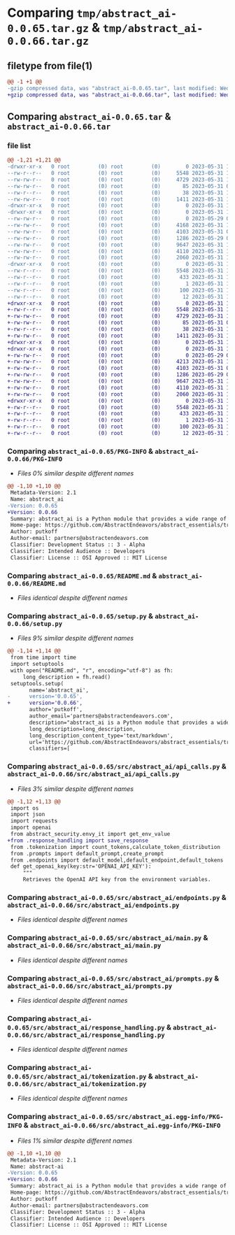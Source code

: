 # Comparing `tmp/abstract_ai-0.0.65.tar.gz` & `tmp/abstract_ai-0.0.66.tar.gz`

## filetype from file(1)

```diff
@@ -1 +1 @@
-gzip compressed data, was "abstract_ai-0.0.65.tar", last modified: Wed May 31 18:38:01 2023, max compression
+gzip compressed data, was "abstract_ai-0.0.66.tar", last modified: Wed May 31 19:02:36 2023, max compression
```

## Comparing `abstract_ai-0.0.65.tar` & `abstract_ai-0.0.66.tar`

### file list

```diff
@@ -1,21 +1,21 @@
-drwxr-xr-x   0 root         (0) root         (0)        0 2023-05-31 18:38:01.870404 abstract_ai-0.0.65/
--rw-r--r--   0 root         (0) root         (0)     5548 2023-05-31 18:38:01.870404 abstract_ai-0.0.65/PKG-INFO
--rw-rw-r--   0 root         (0) root         (0)     4729 2023-05-31 17:26:44.000000 abstract_ai-0.0.65/README.md
--rw-rw-r--   0 root         (0) root         (0)       85 2023-05-31 01:51:39.000000 abstract_ai-0.0.65/pyproject.toml
--rw-r--r--   0 root         (0) root         (0)       38 2023-05-31 18:38:01.870404 abstract_ai-0.0.65/setup.cfg
--rw-rw-r--   0 root         (0) root         (0)     1411 2023-05-31 18:37:47.000000 abstract_ai-0.0.65/setup.py
-drwxr-xr-x   0 root         (0) root         (0)        0 2023-05-31 18:38:01.866404 abstract_ai-0.0.65/src/
-drwxr-xr-x   0 root         (0) root         (0)        0 2023-05-31 18:38:01.870404 abstract_ai-0.0.65/src/abstract_ai/
--rw-rw-r--   0 root         (0) root         (0)        0 2023-05-29 07:24:38.000000 abstract_ai-0.0.65/src/abstract_ai/__init__.py
--rw-rw-r--   0 root         (0) root         (0)     4168 2023-05-31 18:37:42.000000 abstract_ai-0.0.65/src/abstract_ai/api_calls.py
--rw-rw-r--   0 root         (0) root         (0)     4103 2023-05-31 09:35:39.000000 abstract_ai-0.0.65/src/abstract_ai/endpoints.py
--rw-rw-r--   0 root         (0) root         (0)     1286 2023-05-29 07:24:38.000000 abstract_ai-0.0.65/src/abstract_ai/main.py
--rw-rw-r--   0 root         (0) root         (0)     9647 2023-05-31 17:38:48.000000 abstract_ai-0.0.65/src/abstract_ai/prompts.py
--rw-rw-r--   0 root         (0) root         (0)     4110 2023-05-31 16:43:30.000000 abstract_ai-0.0.65/src/abstract_ai/response_handling.py
--rw-rw-r--   0 root         (0) root         (0)     2060 2023-05-31 18:22:52.000000 abstract_ai-0.0.65/src/abstract_ai/tokenization.py
-drwxr-xr-x   0 root         (0) root         (0)        0 2023-05-31 18:38:01.870404 abstract_ai-0.0.65/src/abstract_ai.egg-info/
--rw-r--r--   0 root         (0) root         (0)     5548 2023-05-31 18:38:01.000000 abstract_ai-0.0.65/src/abstract_ai.egg-info/PKG-INFO
--rw-r--r--   0 root         (0) root         (0)      433 2023-05-31 18:38:01.000000 abstract_ai-0.0.65/src/abstract_ai.egg-info/SOURCES.txt
--rw-r--r--   0 root         (0) root         (0)        1 2023-05-31 18:38:01.000000 abstract_ai-0.0.65/src/abstract_ai.egg-info/dependency_links.txt
--rw-r--r--   0 root         (0) root         (0)      100 2023-05-31 18:38:01.000000 abstract_ai-0.0.65/src/abstract_ai.egg-info/requires.txt
--rw-r--r--   0 root         (0) root         (0)       12 2023-05-31 18:38:01.000000 abstract_ai-0.0.65/src/abstract_ai.egg-info/top_level.txt
+drwxr-xr-x   0 root         (0) root         (0)        0 2023-05-31 19:02:36.562674 abstract_ai-0.0.66/
+-rw-r--r--   0 root         (0) root         (0)     5548 2023-05-31 19:02:36.562674 abstract_ai-0.0.66/PKG-INFO
+-rw-rw-r--   0 root         (0) root         (0)     4729 2023-05-31 17:26:44.000000 abstract_ai-0.0.66/README.md
+-rw-rw-r--   0 root         (0) root         (0)       85 2023-05-31 01:51:39.000000 abstract_ai-0.0.66/pyproject.toml
+-rw-r--r--   0 root         (0) root         (0)       38 2023-05-31 19:02:36.562674 abstract_ai-0.0.66/setup.cfg
+-rw-rw-r--   0 root         (0) root         (0)     1411 2023-05-31 19:01:19.000000 abstract_ai-0.0.66/setup.py
+drwxr-xr-x   0 root         (0) root         (0)        0 2023-05-31 19:02:36.554674 abstract_ai-0.0.66/src/
+drwxr-xr-x   0 root         (0) root         (0)        0 2023-05-31 19:02:36.558674 abstract_ai-0.0.66/src/abstract_ai/
+-rw-rw-r--   0 root         (0) root         (0)        0 2023-05-29 07:24:38.000000 abstract_ai-0.0.66/src/abstract_ai/__init__.py
+-rw-rw-r--   0 root         (0) root         (0)     4213 2023-05-31 19:01:14.000000 abstract_ai-0.0.66/src/abstract_ai/api_calls.py
+-rw-rw-r--   0 root         (0) root         (0)     4103 2023-05-31 09:35:39.000000 abstract_ai-0.0.66/src/abstract_ai/endpoints.py
+-rw-rw-r--   0 root         (0) root         (0)     1286 2023-05-29 07:24:38.000000 abstract_ai-0.0.66/src/abstract_ai/main.py
+-rw-rw-r--   0 root         (0) root         (0)     9647 2023-05-31 17:38:48.000000 abstract_ai-0.0.66/src/abstract_ai/prompts.py
+-rw-rw-r--   0 root         (0) root         (0)     4110 2023-05-31 16:43:30.000000 abstract_ai-0.0.66/src/abstract_ai/response_handling.py
+-rw-rw-r--   0 root         (0) root         (0)     2060 2023-05-31 18:22:52.000000 abstract_ai-0.0.66/src/abstract_ai/tokenization.py
+drwxr-xr-x   0 root         (0) root         (0)        0 2023-05-31 19:02:36.562674 abstract_ai-0.0.66/src/abstract_ai.egg-info/
+-rw-r--r--   0 root         (0) root         (0)     5548 2023-05-31 19:02:36.000000 abstract_ai-0.0.66/src/abstract_ai.egg-info/PKG-INFO
+-rw-r--r--   0 root         (0) root         (0)      433 2023-05-31 19:02:36.000000 abstract_ai-0.0.66/src/abstract_ai.egg-info/SOURCES.txt
+-rw-r--r--   0 root         (0) root         (0)        1 2023-05-31 19:02:36.000000 abstract_ai-0.0.66/src/abstract_ai.egg-info/dependency_links.txt
+-rw-r--r--   0 root         (0) root         (0)      100 2023-05-31 19:02:36.000000 abstract_ai-0.0.66/src/abstract_ai.egg-info/requires.txt
+-rw-r--r--   0 root         (0) root         (0)       12 2023-05-31 19:02:36.000000 abstract_ai-0.0.66/src/abstract_ai.egg-info/top_level.txt
```

### Comparing `abstract_ai-0.0.65/PKG-INFO` & `abstract_ai-0.0.66/PKG-INFO`

 * *Files 0% similar despite different names*

```diff
@@ -1,10 +1,10 @@
 Metadata-Version: 2.1
 Name: abstract_ai
-Version: 0.0.65
+Version: 0.0.66
 Summary: abstract_ai is a Python module that provides a wide range of functionalities aimed at facilitating and enhancing interactions with AI. Developed by putkoff, it comprises several utility modules to help handle API responses, generate requests, manage tokenization, and deal with other related aspects.
 Home-page: https://github.com/AbstractEndeavors/abstract_essentials/tree/main/abstract_ai
 Author: putkoff
 Author-email: partners@abstractendeavors.com
 Classifier: Development Status :: 3 - Alpha
 Classifier: Intended Audience :: Developers
 Classifier: License :: OSI Approved :: MIT License
```

### Comparing `abstract_ai-0.0.65/README.md` & `abstract_ai-0.0.66/README.md`

 * *Files identical despite different names*

### Comparing `abstract_ai-0.0.65/setup.py` & `abstract_ai-0.0.66/setup.py`

 * *Files 9% similar despite different names*

```diff
@@ -1,14 +1,14 @@
 from time import time
 import setuptools
 with open("README.md", "r", encoding="utf-8") as fh:
     long_description = fh.read()
 setuptools.setup(
       name='abstract_ai',
-      version='0.0.65',
+      version='0.0.66',
       author='putkoff',
       author_email='partners@abstractendeavors.com',
       description="abstract_ai is a Python module that provides a wide range of functionalities aimed at facilitating and enhancing interactions with AI. Developed by putkoff, it comprises several utility modules to help handle API responses, generate requests, manage tokenization, and deal with other related aspects.",
       long_description=long_description,
       long_description_content_type='text/markdown',
       url='https://github.com/AbstractEndeavors/abstract_essentials/tree/main/abstract_ai',
       classifiers=[
```

### Comparing `abstract_ai-0.0.65/src/abstract_ai/api_calls.py` & `abstract_ai-0.0.66/src/abstract_ai/api_calls.py`

 * *Files 3% similar despite different names*

```diff
@@ -1,12 +1,13 @@
 import os
 import json
 import requests
 import openai
 from abstract_security.envy_it import get_env_value
+from .response_handling import save_response
 from .tokenization import count_tokens,calculate_token_distribution
 from .prompts import default_prompt,create_prompt
 from .endpoints import default_model,default_endpoint,default_tokens
 def get_openai_key(key:str='OPENAI_API_KEY'):
     """
     Retrieves the OpenAI API key from the environment variables.
```

### Comparing `abstract_ai-0.0.65/src/abstract_ai/endpoints.py` & `abstract_ai-0.0.66/src/abstract_ai/endpoints.py`

 * *Files identical despite different names*

### Comparing `abstract_ai-0.0.65/src/abstract_ai/main.py` & `abstract_ai-0.0.66/src/abstract_ai/main.py`

 * *Files identical despite different names*

### Comparing `abstract_ai-0.0.65/src/abstract_ai/prompts.py` & `abstract_ai-0.0.66/src/abstract_ai/prompts.py`

 * *Files identical despite different names*

### Comparing `abstract_ai-0.0.65/src/abstract_ai/response_handling.py` & `abstract_ai-0.0.66/src/abstract_ai/response_handling.py`

 * *Files identical despite different names*

### Comparing `abstract_ai-0.0.65/src/abstract_ai/tokenization.py` & `abstract_ai-0.0.66/src/abstract_ai/tokenization.py`

 * *Files identical despite different names*

### Comparing `abstract_ai-0.0.65/src/abstract_ai.egg-info/PKG-INFO` & `abstract_ai-0.0.66/src/abstract_ai.egg-info/PKG-INFO`

 * *Files 1% similar despite different names*

```diff
@@ -1,10 +1,10 @@
 Metadata-Version: 2.1
 Name: abstract-ai
-Version: 0.0.65
+Version: 0.0.66
 Summary: abstract_ai is a Python module that provides a wide range of functionalities aimed at facilitating and enhancing interactions with AI. Developed by putkoff, it comprises several utility modules to help handle API responses, generate requests, manage tokenization, and deal with other related aspects.
 Home-page: https://github.com/AbstractEndeavors/abstract_essentials/tree/main/abstract_ai
 Author: putkoff
 Author-email: partners@abstractendeavors.com
 Classifier: Development Status :: 3 - Alpha
 Classifier: Intended Audience :: Developers
 Classifier: License :: OSI Approved :: MIT License
```

